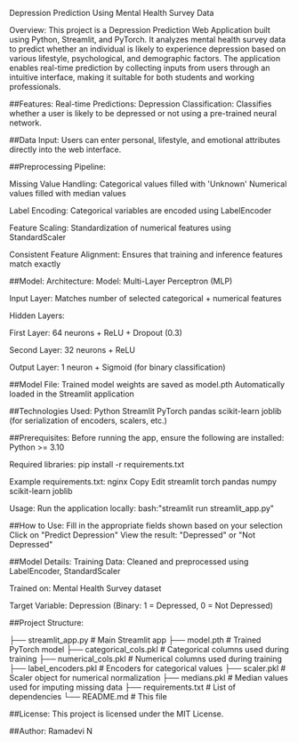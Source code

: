 Depression Prediction Using Mental Health Survey Data

Overview:
This project is a Depression Prediction Web Application built using Python, Streamlit, and PyTorch. It analyzes mental health survey data to predict whether an individual is likely to experience depression based on various lifestyle, psychological, and demographic factors. The application enables real-time prediction by collecting inputs from users through an intuitive interface, making it suitable for both students and working professionals.

##Features:
Real-time Predictions:
Depression Classification: Classifies whether a user is likely to be depressed or not using a pre-trained neural network.

##Data Input:
Users can enter personal, lifestyle, and emotional attributes directly into the web interface.

##Preprocessing Pipeline:

Missing Value Handling:
Categorical values filled with 'Unknown'
Numerical values filled with median values

Label Encoding:
Categorical variables are encoded using LabelEncoder

Feature Scaling:
Standardization of numerical features using StandardScaler

Consistent Feature Alignment:
Ensures that training and inference features match exactly

##Model:
Architecture:
Model: Multi-Layer Perceptron (MLP)

Input Layer: Matches number of selected categorical + numerical features

Hidden Layers:

First Layer: 64 neurons + ReLU + Dropout (0.3)

Second Layer: 32 neurons + ReLU

Output Layer: 1 neuron + Sigmoid (for binary classification)

##Model File:
Trained model weights are saved as model.pth
Automatically loaded in the Streamlit application

##Technologies Used:
Python
Streamlit
PyTorch
pandas
scikit-learn
joblib (for serialization of encoders, scalers, etc.)

##Prerequisites:
Before running the app, ensure the following are installed:
Python >= 3.10

Required libraries: pip install -r requirements.txt

Example requirements.txt:
nginx
Copy
Edit
streamlit
torch
pandas
numpy
scikit-learn
joblib

Usage:
Run the application locally:
bash:"streamlit run streamlit_app.py"

##How to Use:
Fill in the appropriate fields shown based on your selection
Click on "Predict Depression"
View the result: "Depressed" or "Not Depressed"

##Model Details:
Training Data: Cleaned and preprocessed using LabelEncoder, StandardScaler

Trained on: Mental Health Survey dataset

Target Variable: Depression (Binary: 1 = Depressed, 0 = Not Depressed)

##Project Structure:

├── streamlit_app.py                # Main Streamlit app
├── model.pth                       # Trained PyTorch model
├── categorical_cols.pkl            # Categorical columns used during training
├── numerical_cols.pkl              # Numerical columns used during training
├── label_encoders.pkl              # Encoders for categorical values
├── scaler.pkl                      # Scaler object for numerical normalization
├── medians.pkl                     # Median values used for imputing missing data
├── requirements.txt                # List of dependencies
└── README.md                       # This file

##License:
This project is licensed under the MIT License.

##Author:
Ramadevi N








